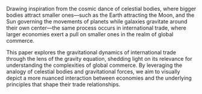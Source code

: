 
Drawing inspiration from the cosmic dance of celestial bodies, where bigger bodies attract smaller ones—such as the Earth attracting the Moon, and the Sun governing the movements of planets while galaxies gravitate around their own center—the same process occurs in international trade, where larger economies exert a pull on smaller ones in the realm of global commerce.

This paper explores the gravitational dynamics of international trade through the lens of the gravity equation, shedding light on its relevance for understanding the complexities of global commerce. By leveraging the analogy of celestial bodies and gravitational forces, we aim to visually depict a more nuanced interaction between economies and the underlying principles that shape their trade relationships.
